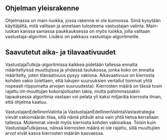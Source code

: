 ## Ohjelman yleisrakenne
Ohjelmassa on main-luokka, jossa rakenne ei ole kunnossa. Siinä kysytään käyttäjältä, mitä valitaan ja annetaan tulosteena vastustajan valinta. Main-luokan kanssa samassa paukkauksessa on myös luokka, jolla valitaan vastustaja-algoritmi. Lisäksi on pakkaus vastustaja-algoritmeille.

## Saavutetut aika- ja tilavaativuudet
VastustajaTutkija-algoritmissa kaikkea pidetään tallessa ennalta määritellyissä muuttujissa ja yhdessä taulukossa, jonka koko on ennalta määritelty, joten tilavaativuus pysyy vakiona. Aikavaativuus on kierrosta kohden vakio (olettaen, että lukujen suuruuksien vertailut toimivat yhtä nopeasti riippumatta arvojen suuruudesta). Kierrosten määrä on tässä tosin rajattu int-muuttujan kokorajoitusten takia, mutta pahimmassakin tapauksessa algoritmia vastaan voi pelata yli kaksi miljardia kierrosta ilman, että ohjelma kaatuu.

VastustajanEdellinenValinta ja VastustajanEdellinenValintaVastastrategia vievät vakiomäärän tilaa, sillä nämä pitävät aina vain yhtä tietoa kerrallaan tallessa. Molemmat vievät myös kierrosta kohden vakioaikaa. Toisin kuin VastustajaTutkijassa, näissä kierrosten määrä ei ole rajattu, sillä muuttujien arvot eivät kasva kierrosten määrän kasvaessa.
